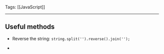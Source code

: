 
Tags: [[JavaScript]]

---
 
 ## Useful methods

 - Reverse the string:
`string.split('').reverse().join('');`

- 